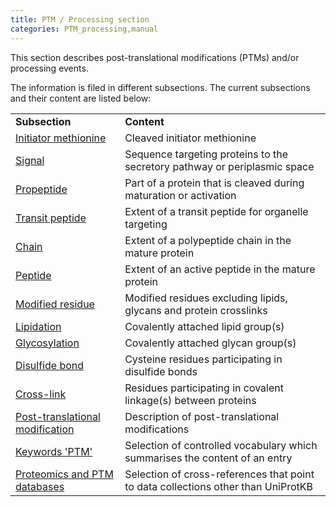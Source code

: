 ```yaml
---
title: PTM / Processing section
categories: PTM_processing,manual
---
```


This section describes post-translational modifications (PTMs) and/or processing events.

The information is filed in different subsections. The current subsections and their content are listed below:

|                                                                                                 |                                                                                   |
|:------------------------------------------------------------------------------------------------|:----------------------------------------------------------------------------------|
| **Subsection**                                                                                  | **Content**                                                                       |
| [Initiator methionine](https://www.uniprot.org/help/init_met)                                   | Cleaved initiator methionine                                                      |
| [Signal](https://www.uniprot.org/help/signal)                                                   | Sequence targeting proteins to the secretory pathway or periplasmic space         |
| [Propeptide](https://www.uniprot.org/help/propep)                                               | Part of a protein that is cleaved during maturation or activation                 |
| [Transit peptide](https://www.uniprot.org/help/transit)                                         | Extent of a transit peptide for organelle targeting                               |
| [Chain](https://www.uniprot.org/help/chain)                                                     | Extent of a polypeptide chain in the mature protein                               |
| [Peptide](https://www.uniprot.org/help/peptide)                                                 | Extent of an active peptide in the mature protein                                 |
| [Modified residue](https://www.uniprot.org/help/mod_res)                                        | Modified residues excluding lipids, glycans and protein crosslinks                |
| [Lipidation](https://www.uniprot.org/help/lipid)                                                | Covalently attached lipid group(s)                                                |
| [Glycosylation](https://www.uniprot.org/help/carbohyd)                                          | Covalently attached glycan group(s)                                               |
| [Disulfide bond](https://www.uniprot.org/help/disulfid)                                         | Cysteine residues participating in disulfide bonds                                |
| [Cross-link](https://www.uniprot.org/help/crosslnk)                                             | Residues participating in covalent linkage(s) between proteins                    |
| [Post-translational modification](https://www.uniprot.org/help/post-translational_modification) | Description of post-translational modifications                                   |
| [Keywords 'PTM'](http://www.uniprot.org/keywords/KW-9991)                                       | Selection of controlled vocabulary which summarises the content of an entry       |
| [Proteomics and PTM databases](https://www.uniprot.org/help/cross_references_section)           | Selection of cross-references that point to data collections other than UniProtKB |
